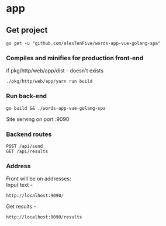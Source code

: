 # app

## Get project
```
go get -u "github.com/alexTenFive/words-app-vue-golang-spa"
```
### Compiles and minifies for production front-end
if pkg/http/web/app/dist - doesn't exists
```
./pkg/http/web/app/yarn run build
```

### Run back-end
```
go build && ./words-app-vue-golang-spa
```
Site serving on port :9090

### Backend routes
```
POST /api/send
GET /api/results
```

### Address
Front will be on addresses:     
Input text - 
```
http://localhost:9090/
```
Get results - 
```
http://localhost:9090/results
```
